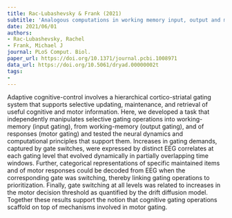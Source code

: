 ```yaml
---
title: Rac-Lubashevsky & Frank (2021)
subtitle: 'Analogous computations in working memory input, output and motor gating: Electrophysiological and computational modeling evidence'
date: 2021/06/01
authors:
- Rac-Lubashevsky, Rachel
- Frank, Michael J
journal: PLoS Comput. Biol.
paper_url: https://doi.org/10.1371/journal.pcbi.1008971
data_url: https://doi.org/10.5061/dryad.00000002t
tags:
- 
---
```


Adaptive cognitive-control involves a hierarchical cortico-striatal gating system that supports selective updating, maintenance, and retrieval of useful cognitive and motor information. Here, we developed a task that independently manipulates selective gating operations into working-memory (input gating), from working-memory (output gating), and of responses (motor gating) and tested the neural dynamics and computational principles that support them. Increases in gating demands, captured by gate switches, were expressed by distinct EEG correlates at each gating level that evolved dynamically in partially overlapping time windows. Further, categorical representations of specific maintained items and of motor responses could be decoded from EEG when the corresponding gate was switching, thereby linking gating operations to prioritization. Finally, gate switching at all levels was related to increases in the motor decision threshold as quantified by the drift diffusion model. Together these results support the notion that cognitive gating operations scaffold on top of mechanisms involved in motor gating.
